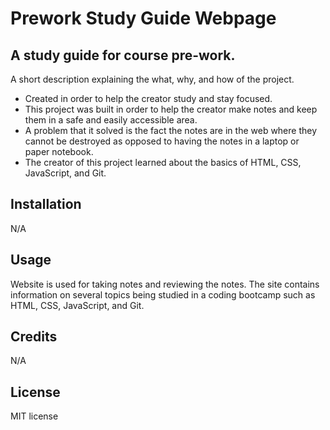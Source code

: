 # Prework Study Guide Webpage

## A study guide for course pre-work.

A short description explaining the what, why, and how of the project.

- Created in order to help the creator study and stay focused. 
- This project was built in order to help the creator make notes and keep them in a safe and easily accessible area. 
- A problem that it solved is the fact the notes are in the web where they cannot be destroyed as opposed to having the notes in a laptop or paper notebook.
- The creator of this project learned about the basics of HTML, CSS, JavaScript, and Git. 


## Installation

N/A

## Usage

Website is used for taking notes and reviewing the notes. The site contains information on several topics being studied in a coding bootcamp such as HTML, CSS, JavaScript, and Git. 

## Credits

N/A

## License

MIT license